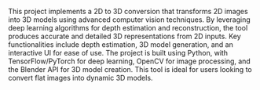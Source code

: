 This project implements a 2D to 3D conversion that transforms 2D images into 3D models using advanced computer vision techniques. By leveraging deep learning algorithms for depth estimation and reconstruction, the tool produces accurate and detailed 3D representations from 2D inputs. Key functionalities include depth estimation, 3D model generation, and an interactive UI for ease of use. The project is built using Python, with TensorFlow/PyTorch for deep learning, OpenCV for image processing, and the Blender API for 3D model creation. This tool is ideal for users looking to convert flat images into dynamic 3D models.
